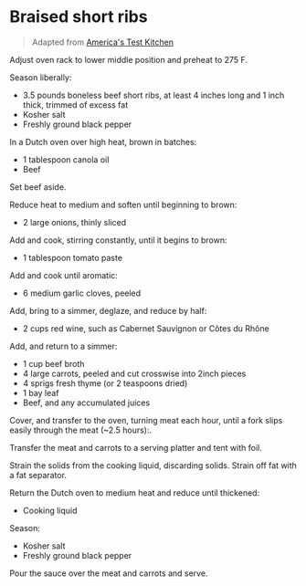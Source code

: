 Braised short ribs
==================

> Adapted from [America's Test Kitchen](https://www.americastestkitchen.com/recipes/4591-braised-beef-short-ribs)

Adjust oven rack to lower middle position and preheat to 275 F.

Season liberally:

- 3.5 pounds boneless beef short ribs, at least 4 inches long and 1 inch thick, trimmed of excess fat
- Kosher salt
- Freshly ground black pepper

In a Dutch oven over high heat, brown in batches:

- 1 tablespoon canola oil
- Beef

Set beef aside.

Reduce heat to medium and soften until beginning to brown:

- 2 large onions, thinly sliced

Add and cook, stirring constantly, until it begins to brown:

- 1 tablespoon tomato paste

Add and cook until aromatic:

- 6 medium garlic cloves, peeled

Add, bring to a simmer, deglaze, and reduce by half:

- 2 cups red wine, such as Cabernet Sauvignon or Côtes du Rhône

Add, and return to a simmer:

- 1 cup beef broth
- 4 large carrots, peeled and cut crosswise into 2­inch pieces
- 4 sprigs fresh thyme (or 2 teaspoons dried)
- 1 bay leaf
- Beef, and any accumulated juices

Cover, and transfer to the oven, turning meat each hour, until a fork slips easily through the meat (~2.5 hours):.

Transfer the meat and carrots to a serving platter and tent with foil.

Strain the solids from the cooking liquid, discarding solids. Strain off fat with a fat separator.

Return the Dutch oven to medium heat and reduce until thickened:

- Cooking liquid

Season:

- Kosher salt
- Freshly ground black pepper

Pour the sauce over the meat and carrots and serve.
